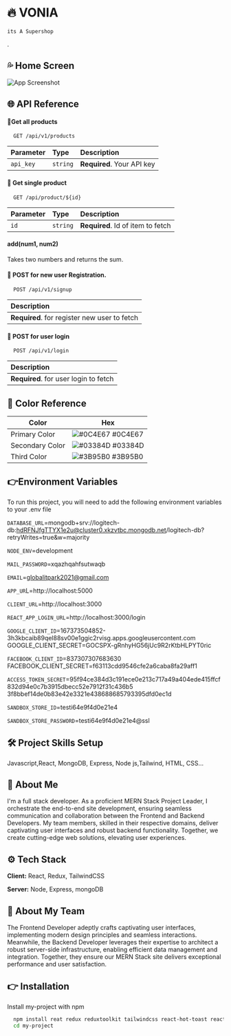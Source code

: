 
# 🔥 VONIA
`its A Supershop`


.


## 💦 Home Screen

![App Screenshot](https://i.ibb.co/fYYDVJS/vonia2.png)


## 🌐 API Reference

#### 🔗Get all products

```http
  GET /api/v1/products
```

| Parameter | Type     | Description                |
| :-------- | :------- | :------------------------- |
| `api_key` | `string` | **Required**. Your API key |

#### 🔗 Get single product

```http
  GET /api/product/${id}
```

| Parameter | Type     | Description                       |
| :-------- | :------- | :-------------------------------- |
| `id`      | `string` | **Required**. Id of item to fetch |

#### add(num1, num2)

Takes two numbers and returns the sum.


#### 🔗 POST for new user Registration.

```http
  POST /api/v1/signup
```

| Description                                  |
| :------------------------------------------- |
| **Required**. for register new user to fetch |

#### 🔗 POST for user login

```http
  POST /api/v1/login
```

| Description                           |
| :------------------------------------ |
| **Required**. for user login to fetch |
## 🌈 Color Reference

| Color           | Hex                                                              |
| --------------- | ---------------------------------------------------------------- |
| Primary Color   | ![#0C4E67](https://via.placeholder.com/10/26A4DE?text=+) #0C4E67 |
| Secondary Color | ![#03384D](https://via.placeholder.com/10/1b849b?text=+) #03384D |
| Third Color     | ![#3B95B0](https://via.placeholder.com/10/caf5ff?text=+) #3B95B0 |

## 👉Environment Variables

To run this project, you will need to add the following environment variables to your .env file


`DATABASE_URL`=mongodb+srv://logitech-db:hdRFNJfgTTYX1e2u@cluster0.xkzvtbc.mongodb.net/logitech-db?retryWrites=true&w=majority

`NODE_ENV`=development

`MAIL_PASSWORD`=xqazhqahfsutwaqb 

`EMAIL`=globalitpark2021@gmail.com 

`APP_UR`L=http://localhost:5000

`CLIENT_URL`=http://localhost:3000

`REACT_APP_LOGIN_URL`=http://localhost:3000/login

`GOOGLE_CLIENT_ID`=167373504852-3h3kbcaib89qel88sv00e1ggic2rvisg.apps.googleusercontent.com 
GOOGLE_CLIENT_SECRET=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

`FACEBOOK_CLIENT_ID`=837307307683630 
FACEBOOK_CLIENT_SECRET=f63113cdd9546cfe2a6caba8fa29aff1

`ACCESS_TOKEN_SECRET`=95f94ce384d3c191ece0e213c717a49a404ede415ffcf832d94e0c7b3915dbecc52e7912f31c436b5 3f8bbef14de0b83e42e3321e438688685793395dfd0ec1d

`SANDBOX_STORE_ID`=testi64e9f4d0e21e4 

`SANDBOX_STORE_PASSWORD`=testi64e9f4d0e21e4@ssl


## 🛠 Project Skills Setup

Javascript,React, MongoDB, Express, Node js,Tailwind, HTML, CSS...


## 🤵 About Me

I'm a full stack developer. As a proficient MERN Stack Project Leader, I orchestrate the end-to-end site development, ensuring seamless communication and collaboration between the Frontend and Backend Developers. My team members, skilled in their respective domains, deliver captivating user interfaces and robust backend functionality. Together, we create cutting-edge web solutions, elevating user experiences.


## ⚙️ Tech Stack

**Client:** React, Redux, TailwindCSS

**Server:** Node, Express, mongoDB


## 👥 About My Team

The Frontend Developer adeptly crafts captivating user interfaces, implementing modern design principles and seamless interactions. Meanwhile, the Backend Developer leverages their expertise to architect a robust server-side infrastructure, enabling efficient data management and integration. Together, they ensure our MERN Stack site delivers exceptional performance and user satisfaction.
## 👉 Installation

Install my-project with npm

```bash
  npm install reat redux reduxtoolkit tailwindcss react-hot-toast react-toastify sweetalert react-icons axios nodemailer mongoose mongodb express nodemon
  cd my-project
```

    